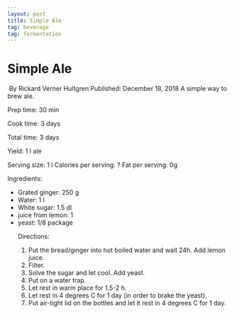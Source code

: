 ```yaml
---
layout: post
title: Simple Ale
tag: beverage
tag: fermentation
---
```

<div xmlns:v="http://rdf.data-vocabulary.org/#" typeof="v:Recipe">
   <h1 property="v:name">Simple Ale</h1>
   <img src="apple-pie.jpg" rel="v:photo" alt="" />
   By <span property="v:author">Rickard Verner Hultgren</span>
   Published: <span property="v:published" content="2009-11-05">December 18, 2018</span>
   <span property="v:summary">A simple way to brew ale.</span>
   <p>Prep time: <span property="v:prepTime" content="PT30M">30 min</span></p>
   <p>Cook time: <span property="v:cookTime" content="PT1H">3 days</span></p>
   <p>Total time: <span property="v:totalTime" content="PT1H30M">3 days</span></p>
   <p>Yield: <span property="v:yield">1 l ale</span></p>
   <span rel="v:nutrition">
      <span typeof="v:Nutrition"> 
        Serving size: <span property="v:servingSize">1 l</span>
        Calories per serving: <span property="v:calories">?</span>
        Fat per serving: <span property="v:fat">0g</span> 
      </span>
   </span>
   <p>
   Ingredients: 
   <ul>
   <li rel="v:ingredient">
      <span typeof="v:RecipeIngredient"> 
         Grated <span property="v:name">ginger</span>:   
         <span property="v:amount">250 g</span> 
     </span>   
   </li>
   <li rel="v:ingredient">
      <span typeof="v:RecipeIngredient"> 
         <span property="v:name">Water</span>:   
         <span property="v:amount">1 l</span>  
      </span>   
   </li>  
   <li rel="v:ingredient">
      <span typeof="v:RecipeIngredient"> 
         <span property="v:name">White sugar</span>:   
         <span property="v:amount">1.5 dl</span>  
      </span>   
   </li>  
   <li rel="v:ingredient">
      <span typeof="v:RecipeIngredient"> 
         juice from <span property="v:name">lemon</span>:   
         <span property="v:amount">1</span>  
      </span>   
   </li>  
   <li rel="v:ingredient">
      <span typeof="v:RecipeIngredient"> 
         <span property="v:name">yeast</span>:   
         <span property="v:amount">1/8 package</span>  
      </span>   
   </li>  
</p>
<p>
   Directions:
   <ol property="v:instructions">
<li>Put the bread/ginger into hot boiled water and wait 24h. Add lemon juice.</li>
<li>Filter.</li>
<li>Solve the sugar and let cool. Add yeast.</li>
<li>Put on a water trap.</li>
<li>Let rest in warm place for 1.5-2 h.</li>
<li>Let rest in 4 degrees C for 1 day (in order to brake the yeast).</li>
<li>Put air-tight lid on the bottles and let it rest in 4 degrees C for 1 day.</li>
   </ol>
</div>
</p>
